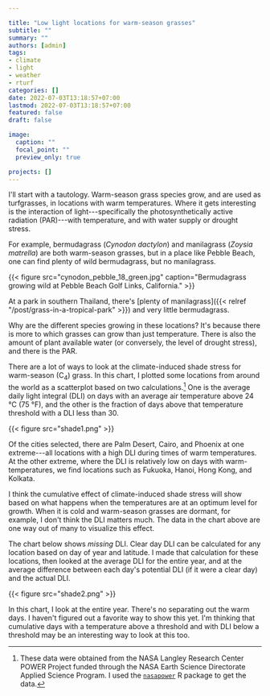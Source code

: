 ```yaml
---

title: "Low light locations for warm-season grasses"
subtitle: ""
summary: ""
authors: [admin]
tags: 
- climate
- light
- weather
- rturf
categories: []
date: 2022-07-03T13:18:57+07:00
lastmod: 2022-07-03T13:18:57+07:00
featured: false
draft: false

image:
  caption: ""
  focal_point: ""
  preview_only: true

projects: []
---
```


I'll start with a tautology. Warm-season grass species grow, and are used as turfgrasses, in locations with warm temperatures. Where it gets interesting is the interaction of light---specifically the photosynthetically active radiation (PAR)---with temperature, and with water supply or drought stress. 

For example, bermudagrass (*Cynodon dactylon*) and manilagrass (*Zoysia matrella*) are both warm-season grasses, but in a place like Pebble Beach, one can find plenty of wild bermudagrass, but no manilagrass.

{{< figure src="cynodon_pebble_18_green.jpg" caption="Bermudagrass growing wild at Pebble Beach Golf Links, California." >}}

At a park in southern Thailand, there's [plenty of manilagrass]({{< relref "/post/grass-in-a-tropical-park" >}}) and very little bermudagrass.

Why are the different species growing in these locations? It's because there is more to which grasses can grow than just temperature. There is also the amount of plant available water (or conversely, the level of drought stress), and there is the PAR. 

There are a lot of ways to look at the climate-induced shade stress for warm-season (C<sub>4</sub>) grass. In this chart, I plotted some locations from around the world as a scatterplot based on two calculations.[^1] One is the average daily light integral (DLI) on days with an average air temperature above 24 °C (75 °F), and the other is the fraction of days above that temperature threshold with a DLI less than 30.

[^1]: These data were obtained from the NASA Langley Research Center POWER Project funded through the NASA Earth Science Directorate Applied Science Program. I used the [`nasapower`](https://docs.ropensci.org/nasapower/index.html) R package to get the data. 

{{< figure src="shade1.png" >}}

Of the cities selected, there are Palm Desert, Cairo, and Phoenix at one extreme---all locations with a high DLI during times of warm temperatures. At the other extreme, where the DLI is relatively low on days with warm-temperatures, we find locations such as Fukuoka, Hanoi, Hong Kong, and Kolkata.

I think the cumulative effect of climate-induced shade stress will show based on what happens when the temperatures are at an optimum level for growth. When it is cold and warm-season grasses are dormant, for example, I don't think the DLI matters much. The data in the chart above are one way out of many to visualize this effect.

The chart below shows *missing* DLI. Clear day DLI can be calculated for any location based on day of year and latitude. I made that calculation for these locations, then looked at the average DLI for the entire year, and at the average difference between each day's potential DLI (if it were a clear day) and the actual DLI. 

{{< figure src="shade2.png" >}}

In this chart, I look at the entire year. There's no separating out the warm days. I haven't figured out a favorite way to show this yet. I'm thinking that cumulative days with a temperature above a threshold and with DLI below a threshold may be an interesting way to look at this too.





